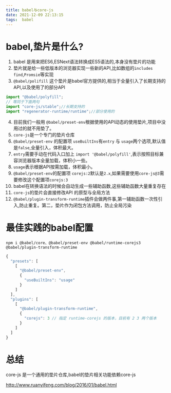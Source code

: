 ```yaml
---
title: babel与core-js
date: 2021-12-09 22:13:15
tags:  babel
---
```

# babel,垫片是什么?
1. babel 是用来把ES6,ESNext语法转换成ES5语法的,本身没有垫片的功能
2. 垫片就是给一些低版本的浏览器实现一些新的API,比如数组的`includes` `find`,`Promsie`等实现
3. `@babel/polifill` 这个垫片是babel官方提供的,相当于全量引入了长期支持的API,以及使用了的部分API
  ```js
  import "@babel/polyfill";
  // 等同于下面两句
  import "core-js/stable";//长期支持的
  import "regenerator-runtime/runtime";//部分使用的
  ```
4. 目前我们一般用 `@babel/preset-env`根据使用的API动态的使用垫片,项目中没用过的就不用垫了。
5. `core-js`是一个专门的垫片仓库
6. `@babel/preset-env` 的配置项 `useBuiltIns`有`entry` 与 `usage`两个选项,默认值是`false`,全量引入，体积最大。
7. `entry`需要手动在代码入口加上 `import '@babel/polyfill'`,表示按照目标兼容浏览器版本全量加载，体积小一些。
8. `usage`表示根据API按需加载，体积最小。
9. `@babel/preset-env`的配置项 `corejs:2`默认是`2.x`,如果需要使用`core-js@3`需要修改这个配置项`corejs:3`
10. babel在转换语法的时候会自动生成一些辅助函数,这些辅助函数大量重复存在
11. `core-js`的垫片会直接修改API 的原型与全局方法
12. `@babel/plugin-transform-runtime`插件会做两件事,第一辅助函数一次性引入,防止重复。第二，垫片作为闭包方法调用，防止全局污染


# 最佳实践的babel配置
`npm i @babel/core、@babel/preset-env @babel/runtime-corejs3 @babel/plugin-transform-runtime`
```js
{
  "presets": [
    [
      "@babel/preset-env",
      {
        "useBuiltIns": "usage"
      }
    ]
  ],
  "plugins": [
    [
      "@babel/plugin-transform-runtime",
      {
        "corejs": 3 // 指定 runtime-corejs 的版本，目前有 2 3 两个版本
      }
    ]
  ]
}
```
# 总结
core-js 是一个通用的垫片仓库,babel的垫片相关功能依赖core-js

http://www.ruanyifeng.com/blog/2016/01/babel.html